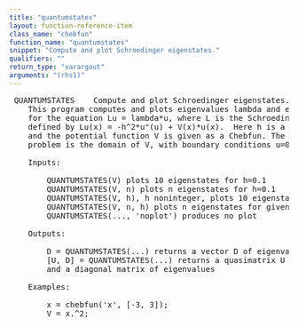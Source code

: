 ```yaml
---
title: "quantumstates"
layout: function-reference-item
class_name: "chebfun"
function_name: "quantumstates"
snippet: "Compute and plot Schroedinger eigenstates."
qualifiers: ""
return_type: "varargout"
arguments: "(rhs1)"
---
```


<pre class="help-text"> QUANTUMSTATES    Compute and plot Schroedinger eigenstates.
    This program computes and plots eigenvalues lambda and eigenfunctions u
    for the equation Lu = lambda*u, where L is the Schroedinger operator
    defined by Lu(x) = -h^2*u"(u) + V(x)*u(x).  Here h is a small parameter
    and the potential function V is given as a Chebfun. The domain of the
    problem is the domain of V, with boundary conditions u=0 at both ends.
 
    Inputs:
 
        QUANTUMSTATES(V) plots 10 eigenstates for h=0.1
        QUANTUMSTATES(V, n) plots n eigenstates for h=0.1
        QUANTUMSTATES(V, h), h noninteger, plots 10 eigenstates for given h
        QUANTUMSTATES(V, n, h) plots n eigenstates for given h
        QUANTUMSTATES(..., 'noplot') produces no plot
 
    Outputs:
  
        D = QUANTUMSTATES(...) returns a vector D of eigenvalues
        [U, D] = QUANTUMSTATES(...) returns a quasimatrix U of eigenfunctions
        and a diagonal matrix of eigenvalues
 
    Examples:
 
        x = chebfun('x', [-3, 3]);
        V = x.^2;                 